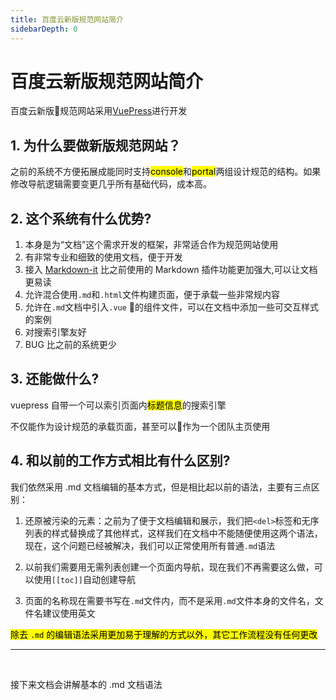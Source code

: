```yaml
---
title: 百度云新版规范网站简介
sidebarDepth: 0
---
```


# 百度云新版规范网站简介

百度云新版规范网站采用[VuePress](https://vuepress.vuejs.org/)进行开发

## 1. 为什么要做新版规范网站？

之前的系统不方便拓展成能同时支持<mark>console</mark>和<mark>portal</mark>两组设计规范的结构。如果修改导航逻辑需要变更几乎所有基础代码，成本高。

## 2. 这个系统有什么优势?

1. 本身是为“文档”这个需求开发的框架，非常适合作为规范网站使用
2. 有非常专业和细致的使用文档，便于开发
3. 接入 [Markdown-it](https://github.com/markdown-it/markdown-it) 比之前使用的 Markdown 插件功能更加强大,可以让文档更易读
4. 允许混合使用`.md`和`.html`文件构建页面，便于承载一些非常规内容
5. 允许在`.md`文档中引入`.vue` 的组件文件，可以在文档中添加一些可交互样式的案例
6. 对搜索引擎友好
7. BUG 比之前的系统更少

## 3. 还能做什么?

vuepress 自带一个可以索引页面内<mark>标题信息</mark>的搜索引擎

不仅能作为设计规范的承载页面，甚至可以作为一个团队主页使用

## 4. 和以前的工作方式相比有什么区别?

我们依然采用 .md 文档编辑的基本方式，但是相比起以前的语法，主要有三点区别：

1. 还原被污染的元素：之前为了便于文档编辑和展示，我们把`<del>`标签和无序列表的样式替换成了其他样式，这样我们在文档中不能随便使用这两个语法，现在，这个问题已经被解决，我们可以正常使用所有普通`.md`语法

2. 以前我们需要用无需列表创建一个页面内导航，现在我们不再需要这么做，可以使用`[[toc]]`自动创建导航

3. 页面的名称现在需要书写在`.md`文件内，而不是采用`.md`文件本身的文件名，文件名建议使用英文


<mark>除去 `.md` 的编辑语法采用更加易于理解的方式以外，其它工作流程没有任何更改</mark>


 

---
<br>

接下来文档会讲解基本的 .md 文档语法
